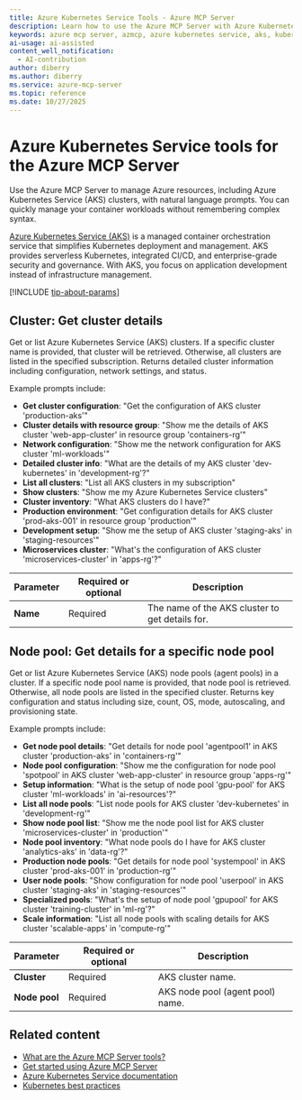 ```yaml
---
title: Azure Kubernetes Service Tools - Azure MCP Server
description: Learn how to use the Azure MCP Server with Azure Kubernetes Service (AKS) to manage your Kubernetes clusters and containers.
keywords: azure mcp server, azmcp, azure kubernetes service, aks, kubernetes, containers
ai-usage: ai-assisted
content_well_notification:
  - AI-contribution
author: diberry
ms.author: diberry
ms.service: azure-mcp-server
ms.topic: reference
ms.date: 10/27/2025
---
```

# Azure Kubernetes Service tools for the Azure MCP Server

Use the Azure MCP Server to manage Azure resources, including Azure Kubernetes Service (AKS) clusters, with natural language prompts. You can quickly manage your container workloads without remembering complex syntax.

[Azure Kubernetes Service (AKS)](/azure/aks/intro-kubernetes) is a managed container orchestration service that simplifies Kubernetes deployment and management. AKS provides serverless Kubernetes, integrated CI/CD, and enterprise-grade security and governance. With AKS, you focus on application development instead of infrastructure management.

[!INCLUDE [tip-about-params](../includes/tools/parameter-consideration.md)]

## Cluster: Get cluster details

<!-- azmcp aks cluster get -->

Get or list Azure Kubernetes Service (AKS) clusters. If a specific cluster name is provided, that cluster will
be retrieved. Otherwise, all clusters are listed in the specified subscription. Returns detailed cluster
information including configuration, network settings, and status.

Example prompts include:

- **Get cluster configuration**: "Get the configuration of AKS cluster 'production-aks'"
- **Cluster details with resource group**: "Show me the details of AKS cluster 'web-app-cluster' in resource group 'containers-rg'"
- **Network configuration**: "Show me the network configuration for AKS cluster 'ml-workloads'"
- **Detailed cluster info**: "What are the details of my AKS cluster 'dev-kubernetes' in 'development-rg'?"
- **List all clusters**: "List all AKS clusters in my subscription"
- **Show clusters**: "Show me my Azure Kubernetes Service clusters"
- **Cluster inventory**: "What AKS clusters do I have?"
- **Production environment**: "Get configuration details for AKS cluster 'prod-aks-001' in resource group 'production'"
- **Development setup**: "Show me the setup of AKS cluster 'staging-aks' in 'staging-resources'"
- **Microservices cluster**: "What's the configuration of AKS cluster 'microservices-cluster' in 'apps-rg'?"

| Parameter | Required or optional | Description |
|-----------|-------------|-------------|
| **Name** | Required | The name of the AKS cluster to get details for. |

## Node pool: Get details for a specific node pool

<!-- azmcp aks nodepool get -->

Get or list Azure Kubernetes Service (AKS) node pools (agent pools) in a cluster. If a specific node pool name
is provided, that node pool is retrieved. Otherwise, all node pools are listed in the specified cluster.
Returns key configuration and status including size, count, OS, mode, autoscaling, and provisioning state.

Example prompts include:

- **Get node pool details**: "Get details for node pool 'agentpool1' in AKS cluster 'production-aks' in 'containers-rg'"
- **Node pool configuration**: "Show me the configuration for node pool 'spotpool' in AKS cluster 'web-app-cluster' in resource group 'apps-rg'"
- **Setup information**: "What is the setup of node pool 'gpu-pool' for AKS cluster 'ml-workloads' in 'ai-resources'?"
- **List all node pools**: "List node pools for AKS cluster 'dev-kubernetes' in 'development-rg'"
- **Show node pool list**: "Show me the node pool list for AKS cluster 'microservices-cluster' in 'production'"
- **Node pool inventory**: "What node pools do I have for AKS cluster 'analytics-aks' in 'data-rg'?"
- **Production node pools**: "Get details for node pool 'systempool' in AKS cluster 'prod-aks-001' in 'production-rg'"
- **User node pools**: "Show configuration for node pool 'userpool' in AKS cluster 'staging-aks' in 'staging-resources'"
- **Specialized pools**: "What's the setup of node pool 'gpupool' for AKS cluster 'training-cluster' in 'ml-rg'?"
- **Scale information**: "List all node pools with scaling details for AKS cluster 'scalable-apps' in 'compute-rg'"

| Parameter |  Required or optional | Description |
|-----------------------|----------------------|-------------|
| **Cluster** |  Required | AKS cluster name. |
| **Node pool** |  Required | AKS node pool (agent pool) name. |

## Related content

- [What are the Azure MCP Server tools?](index.md)
- [Get started using Azure MCP Server](../get-started.md)
- [Azure Kubernetes Service documentation](/azure/aks/)
- [Kubernetes best practices](/azure/aks/best-practices)
